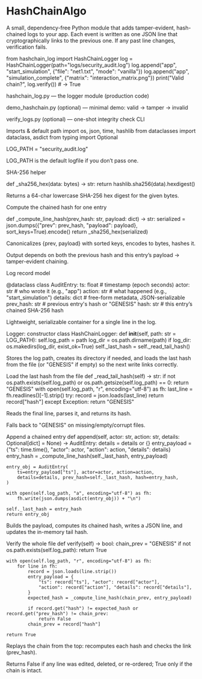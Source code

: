 # HashChainAlgo
A small, dependency-free Python module that adds tamper-evident, hash-chained logs to your app. Each event is written as one JSON line that cryptographically links to the previous one. If any past line changes, verification fails.

from hashchain_log import HashChainLogger
log = HashChainLogger(path="logs/security_audit.log")
log.append("app", "start_simulation", {"file": "net1.txt", "mode": "vanilla"})
log.append("app", "simulation_complete", {"matrix": "interaction_matrix.png"})
print("Valid chain?", log.verify())  # -> True


hashchain_log.py — the logger module (production code)

demo_hashchain.py (optional) — minimal demo: valid → tamper → invalid

verify_logs.py (optional) — one-shot integrity check CLI

Imports & default path
import os, json, time, hashlib
from dataclasses import dataclass, asdict
from typing import Optional

LOG_PATH = "security_audit.log"

LOG_PATH is the default logfile if you don’t pass one.

SHA-256 helper

def _sha256_hex(data: bytes) -> str:
    return hashlib.sha256(data).hexdigest()

Returns a 64-char lowercase SHA-256 hex digest for the given bytes.

Compute the chained hash for one entry

def _compute_line_hash(prev_hash: str, payload: dict) -> str:
    serialized = json.dumps({"prev": prev_hash, "payload": payload}, sort_keys=True).encode()
    return _sha256_hex(serialized)


Canonicalizes {prev, payload} with sorted keys, encodes to bytes, hashes it.

Output depends on both the previous hash and this entry’s payload → tamper-evident chaining.

Log record model

@dataclass
class AuditEntry:
    ts: float        # timestamp (epoch seconds)
    actor: str       # who wrote it (e.g., "app")
    action: str      # what happened (e.g., "start_simulation")
    details: dict    # free-form metadata, JSON-serializable
    prev_hash: str   # previous entry's hash or "GENESIS"
    hash: str        # this entry’s chained SHA-256 hash


Lightweight, serializable container for a single line in the log.

Logger: constructor
class HashChainLogger:
    def __init__(self, path: str = LOG_PATH):
        self.log_path = path
        log_dir = os.path.dirname(path)
        if log_dir:
            os.makedirs(log_dir, exist_ok=True)
        self._last_hash = self._read_tail_hash()


Stores the log path, creates its directory if needed, and loads the last hash from the file (or "GENESIS" if empty) so the next write links correctly.

Load the last hash from the file
def _read_tail_hash(self) -> str:
    if not os.path.exists(self.log_path) or os.path.getsize(self.log_path) == 0:
        return "GENESIS"
    with open(self.log_path, "r", encoding="utf-8") as fh:
        last_line = fh.readlines()[-1].strip()
    try:
        record = json.loads(last_line)
        return record["hash"]
    except Exception:
        return "GENESIS"


Reads the final line, parses it, and returns its hash.

Falls back to "GENESIS" on missing/empty/corrupt files.

Append a chained entry
def append(self, actor: str, action: str, details: Optional[dict] = None) -> AuditEntry:
    details = details or {}
    entry_payload = {"ts": time.time(), "actor": actor, "action": action, "details": details}
    entry_hash = _compute_line_hash(self._last_hash, entry_payload)

    entry_obj = AuditEntry(
        ts=entry_payload["ts"], actor=actor, action=action,
        details=details, prev_hash=self._last_hash, hash=entry_hash,
    )

    with open(self.log_path, "a", encoding="utf-8") as fh:
        fh.write(json.dumps(asdict(entry_obj)) + "\n")

    self._last_hash = entry_hash
    return entry_obj


Builds the payload, computes its chained hash, writes a JSON line, and updates the in-memory tail hash.

Verify the whole file
def verify(self) -> bool:
    chain_prev = "GENESIS"
    if not os.path.exists(self.log_path):
        return True

    with open(self.log_path, "r", encoding="utf-8") as fh:
        for line in fh:
            record = json.loads(line.strip())
            entry_payload = {
                "ts": record["ts"], "actor": record["actor"],
                "action": record["action"], "details": record["details"],
            }
            expected_hash = _compute_line_hash(chain_prev, entry_payload)

            if record.get("hash") != expected_hash or record.get("prev_hash") != chain_prev:
                return False
            chain_prev = record["hash"]

    return True


Replays the chain from the top: recomputes each hash and checks the link (prev_hash).

Returns False if any line was edited, deleted, or re-ordered; True only if the chain is intact.
